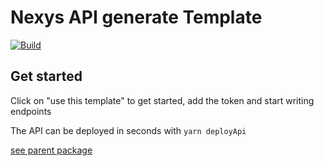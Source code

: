 # Nexys API generate Template

[![Build](https://github.com/nexys-system/api-gen-template/actions/workflows/build.yml/badge.svg)](https://github.com/nexys-system/api-gen-template/actions/workflows/build.yml)

## Get started

Click on "use this template" to get started, add the token and start writing endpoints

The API can be deployed in seconds with `yarn deployApi`

[see parent package](https://github.com/nexys-system/api-gen-package)
